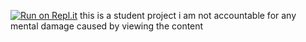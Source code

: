 [![Run on Repl.it](https://repl.it/badge/github/dead-weight/bootleg-truba)](https://repl.it/github/dead-weight/bootleg-truba)
this is a student project
i am not accountable for any mental damage caused by viewing the content 